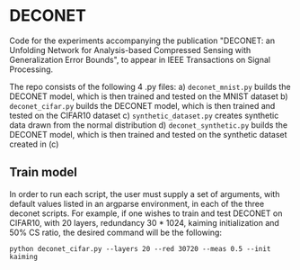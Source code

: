 # DECONET
Code for the experiments accompanying the publication "DECONET: an Unfolding Network for Analysis-based Compressed Sensing with Generalization Error Bounds", to appear in IEEE Transactions on Signal Processing.

The repo consists of the following 4 .py files: 
a) `deconet_mnist.py` builds the DECONET model, which is then trained and tested on the MNIST dataset
b) `deconet_cifar.py` builds the DECONET model, which is then trained and tested on the CIFAR10 dataset
c) `synthetic_dataset.py` creates synthetic data drawn from the normal distribution
d) `deconet_synthetic.py` builds the DECONET model, which is then trained and tested on the synthetic dataset created in (c)


## Train model

In order to run each script, the user must supply a set of arguments, with default values listed in an argparse environment, in each of the three deconet scripts. For example, if one wishes to train and test DECONET on CIFAR10, with 20 layers, redundancy 30 * 1024, kaiming initialization and 50% CS ratio, the desired command will be the following:


```
python deconet_cifar.py --layers 20 --red 30720 --meas 0.5 --init kaiming 
```

